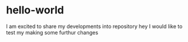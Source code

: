 # hello-world
I am excited to share my developments into repository
hey I would like to test my making some furthur changes
